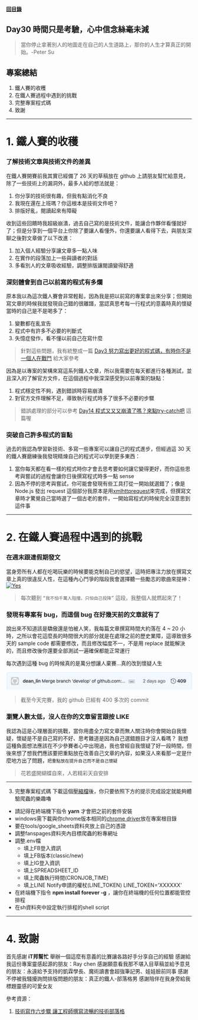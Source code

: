 #### [回目錄](../README.md)
## Day30 時間只是考驗，心中信念絲毫未減

>當你停止拿著別人的地圖走在自己的人生道路上，那你的人生才算真正的開始。-Peter Su


專案總結
----
1. 鐵人賽的收穫
2. 在鐵人賽過程中遇到的挑戰
3. 完整專案程式碼
4. 致謝

----

# 1. 鐵人賽的收穫
### 了解技術文章與技術文件的差異
在鐵人賽開賽前我其實已經備了 26 天的草稿放在 github 上請朋友幫忙給意見，除了一些技術上的漏洞外，最多人給的想法就是：
1. 你分享的技術很有趣，但我有點消化不良
2. 我現在還在上班嗎？你這根本是技術文件吧？
3. 排版好亂，閱讀起來有障礙

收到這些回饋時我超級崩潰，過去自己寫的是技術文件，能讓合作夥伴看懂就好了；但是分享到一個平台上你除了要讓人看懂外，你還要讓人看得下去，與朋友深聊之後對文章做了以下改進：
1. 加入個人經驗分享讓文章多一點人味
2. 在實作的段落加上一些與讀者的對話
3. 多看別人的文章吸收經驗，調整排版讓閱讀變得舒適

### 深刻體會到自己以前寫的程式有多爛
原本我以為這次鐵人賽會非常輕鬆，因為我是把以前寫的專案拿出來分享；但開始寫文章的時候我就發現自己錯的很離譜，當認真思考每一行程式的意義時真的懷疑當時的自己是不是喝多了：
1. 變數都在亂宣告
2. 程式中有許多不必要的判斷式
3. 失憶症發作，看不懂以前自己在寫什麼

> 針對這些問題，我有統整成一篇 [Day3 努力寫出更好的程式碼，有時你不是一個人在戰鬥](/day3/README.md) 給大家參考

因為是以專案的架構來寫這系列鐵人文章，所以我需要在每天都進行各種測試，並且深入的了解官方文件，在這個過程中我深深感受到以前專案的缺點：
1. 程式穩定性不夠，遇到錯誤時容易崩潰
2. 對官方文件理解不足，導致執行程式時多了很多不必要的步驟

> 錯誤處理的部分可以參考 [Day14 程式又又又崩潰了嗎？來點try-catch吧](/day14/README.md) 這篇喔


### 突破自己許多程式的盲點
過去的我認為學習新技術、多寫一些專案可以讓自己的程式進步，但經過這 30 天的鐵人賽磨練後我發現精煉自己的程式可以學到更多東西：
1. 當你每天都在看一樣的程式時你才會去思考要如何讓它變得更好，而你這些思考與嘗試的過程會讓你日後撰寫程式時多一點 sense
2. 因為不停的思考與嘗試，你可能會發現有些工具打從一開始就選錯了；像是 Node.js 發出 request 這個部分我原本是用[xmlhttprequest](https://www.npmjs.com/package/xmlhttprequest)來完成，但撰寫文章時才驚覺自己當時選了一個古老的套件，一開始寫程式的時候完全沒意思到這件事

----

# 2. 在鐵人賽過程中遇到的挑戰
### 在週末跟連假期發文
當身旁所有人都在吃喝玩樂的時候要能克制自己的慾望，這時把專注力放在撰寫文章上真的很違反人性，在這種內心鬥爭的階段我會選擇聽一些勵志的歌曲來提神：
[![Yes](https://img.youtube.com/vi/w_OfGctVLdE/0.jpg)](https://www.youtube.com/watch?v=w_OfGctVLdE)
> 每次聽到 `“我不怕千萬人阻擋，只怕自己投降”` 這段，我整個人就燃起來了！

### 發現有專案有 bug，而這個 bug 在好幾天前的文章就有了
說出來不知道該是驕傲還是怕被人笑，我每篇文章撰寫時間大約落在 4 ~ 20 小時，之所以會花這麼長的時間很大的部分就是在處理之前的歷史業障，這導致很多天的 sample code 都需要修改，而且修改幅度不一，不是用 replace 就能解決的，而且修改後你還要全部測試一遍確保都能正常運行

每次遇到這種 bug 的時候真的是萬分想讓人棄賽...真的改到懷疑人生

![image](./article_img/commit.png)
> 截至今天完賽，我的 github 已經有 400 多次的 commit

### 瀏覽人數太低，沒人在你的文章留言跟按 LIKE
我認為這是心理層面的挑戰，當你用盡全力寫文章而無人關注時你會開始自我懷疑，懷疑是不是自己寫的不好、思考難道是因為自己選錯題目才沒人看嗎？
我想這種負面想法應該在不少參賽者心中出現過，我也曾經自我懷疑了好一段時間，但後來想了想我們應該要把重點放在改善自己文章的內容，如果沒人來看那一定是什麼地方出了問題，`把重點放在提升自己而不是自己懷疑`
> 花若盛開蝴蝶自來，人若精彩天自安排

----

3. 完整專案程式碼
下載這個[壓縮檔](https://github.com/dean9703111/ithelp_30days/raw/master/sampleCode/day29_sample_code.zip)後，你只要依照下方的提示完成設定就能夠體驗爬蟲的樂趣嚕
* 請記得在終端機下指令 **yarn** 才會把之前的套件安裝
* windows需下載與你chrome版本相同的[chrome driver](http://chromedriver.storage.googleapis.com/index.html)放在專案根目錄
* 要在tools/google_sheets資料夾放上自己的憑證
* 調整fanspages資料夾內目標爬蟲的粉專網址
* 調整.env檔
    * 填上FB登入資訊
    * 填上FB版本(classic/new)
    * 填上IG登入資訊
    * 填上SPREADSHEET_ID
    * 填上爬蟲執行時間(CRONJOB_TIME)
    * 填上LINE Notify申請的權杖(LINE_TOKEN)
LINE_TOKEN='XXXXXX'
* 在終端機下指令 **npm install forever -g** ，讓你在終端機的任何位置都能管控排程
* 在sh資料夾中設定執行排程的shell script

----

# 4. 致謝
首先感謝 **iT邦幫忙** 舉辦一個這麼有意義的比賽讓各路好手分享自己的經驗
感謝給我這份專案靈感起源的朋友：Ray chen
感謝願意看我那不堪入目草稿並給予意見的朋友：永遠給予支持的凱霖學長、魔術讀書會超強筆記男、娃娃臉前同事
感謝不停被我騷擾詢問排版問題的朋友：真正的鐵人-部落格男
感謝陪伴在我身旁給我標題靈感的可愛女友

參考資源：
1. [技術寫作六步驟 讓工程師撰寫流暢的技術部落格](https://tw.alphacamp.co/blog/2018-06-14-18352)